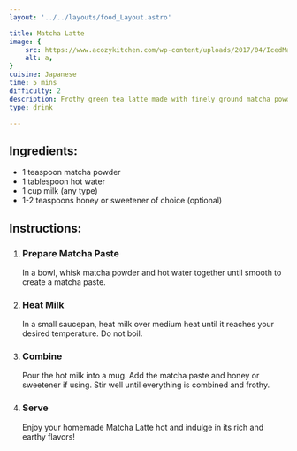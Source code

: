 ```yaml
---
layout: '../../layouts/food_Layout.astro'

title: Matcha Latte
image: {
    src: https://www.acozykitchen.com/wp-content/uploads/2017/04/IcedMatchaLatte-1.jpg,
    alt: a,
}
cuisine: Japanese
time: 5 mins
difficulty: 2
description: Frothy green tea latte made with finely ground matcha powder, steamed milk, and a touch of sweetener.
type: drink

---
```

<div class="recipe-container">
    <div class="ingredients">
        <h2>Ingredients:</h2>
        <ul>
            <li>1 teaspoon matcha powder</li>
            <li>1 tablespoon hot water</li>
            <li>1 cup milk (any type)</li>
            <li>1-2 teaspoons honey or sweetener of choice (optional)</li>
        </ul>
    </div>
    <div class="instructions">
        <h2>Instructions:</h2>
        <ol>
            <li><h3>Prepare Matcha Paste</h3>
                In a bowl, whisk matcha powder and hot water together until smooth to create a matcha paste.
            </li>
            <li><h3>Heat Milk</h3>
                In a small saucepan, heat milk over medium heat until it reaches your desired temperature. Do not boil.
            </li>
            <li><h3>Combine</h3>
                Pour the hot milk into a mug. Add the matcha paste and honey or sweetener if using. Stir well until everything is combined and frothy.
            </li>
            <li><h3>Serve</h3>
                Enjoy your homemade Matcha Latte hot and indulge in its rich and earthy flavors!
            </li>
        </ol>
    </div>
</div>
